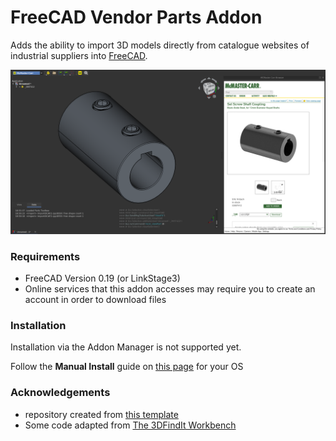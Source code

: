 # FreeCAD Vendor Parts Addon

Adds the ability to import 3D models directly from catalogue websites of industrial suppliers into [FreeCAD](https://github.com/FreeCAD/FreeCAD).

![](resources/screenshot.png)

### Requirements

- FreeCAD Version 0.19 (or LinkStage3)
- Online services that this addon accesses may require you to create an account in order to download files

### Installation

Installation via the Addon Manager is not supported yet.

Follow the **Manual Install** guide on [this page](https://wiki.freecadweb.org/How_to_install_additional_workbenches) for your OS

### Acknowledgements

- repository created from [this template](https://github.com/FreeCAD/freecad.workbench_starterkit)
- Some code adapted from [The 3DFindIt Workbench](https://github.com/cadenasgmbh/3dfindit-freecad-integration)
